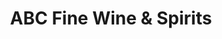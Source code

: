 ---
title: "ABC Fine Wine & Spirits"
url: /north-miami-beach/abc-fine-wine-und-spirits/
shop: Getränke
---